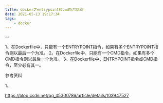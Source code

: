 ```yaml
---
title: docker之entrypoint和cmd指令区别
date: 2021-05-13 19:17:34
tags:
	- docker
---
```


--

1。在Dockerfile中，只能有一个ENTRYPOINT指令，如果有多个ENTRYPOINT指令则以最后一个为准。
2。在Dockerfile中，只能有一个CMD指令，如果有多个CMD指令则以最后一个为准。
3。在Dockerfile中，ENTRYPOINT指令或CMD指令，至少必有其一。



参考资料

1、

https://blog.csdn.net/qq_45300786/article/details/103947527

